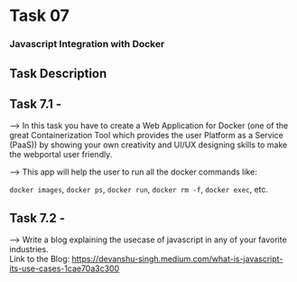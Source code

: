 # Task 07
### Javascript Integration with Docker
## Task Description 

## Task 7.1 -

--> In this task you have to create a Web Application for Docker (one of the great Containerization Tool which provides the user Platform as a Service (PaaS)) by showing your own creativity and UI/UX designing skills to make the webportal user friendly.

--> This app will help the user to run all the docker commands like:
 
`docker images`,
`docker ps`,
`docker run`, 
`docker rm -f`,
`docker exec`, etc.
  
 
## Task 7.2 -

--> Write a blog explaining the usecase of javascript in any of your favorite industries.<br>
Link to the Blog: https://devanshu-singh.medium.com/what-is-javascript-its-use-cases-1cae70a3c300
